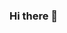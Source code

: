 ### Hi there 👋

<!--
**wangzilongmax/wangzilongmax** is a ✨ _special_ ✨ repository because its `README.md` (this file) appears on your GitHub profile.


- 🏢 公众号【当SLAM遇见小王同学】博主&运营
- ⚡ 本人研究方向为SLAM、移动机器人、多传感器融合等.
- ⚙️ 公众号日常更新IEEE、CVPR、IROS等最新论文，以及本人自大二开始学习SLAM的踩坑记录、源码解析....
- 🌍 xxx
- 🔭 附上公众号二维码，欢迎扫码关注
- 🤔 程序员、小可爱Boy、机器人爱好者、不学习就会死
- 💬 有事加微信，请备注姓名与来意，不备注不会通过，关于个人微信可以去公众号后台获取
- 📫 项目&论文
      xxxx
- 😄 这个世界上其实并没有所谓的最正确的选择，而我们也只有更加努力奋斗，才能使当初的选择变得正确。

-->
